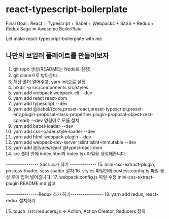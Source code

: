 # react-typescript-boilerplate

Final Goal : React + Typescript + Babel + Webpack4 + SaSS + Redux + Redux Saga => Awesome BoilerPlate

Let make react-typescript-boilerplate with me

## 나만의 보일러 플레이트를 만들어보자

1. git repo 생성(README는 Node로 설정)
2. git clone으로 받아온다.
3. 해당 폴더 열어주고, yarn init으로 설정
4. mkdir -p src/components src/styles
5. yarn add webpack webpack-cli --dev
6. yarn add react react-dom
7. yarn add typescript --dev
8. yarn add @babel/{core,preset-react,preset-typescript,preset-env,plugin-proposal-class-properties,plugin-proposal-object-rest-spread} --dev 명령어로 모듈 설치
9. yarn add babel-loader --dev
10. yarn add css-loader style-loader --dev
11. yarn add html-webpack-plugin --dev
12. yarn add webpack-dev-server tslint tslint-immutable --dev
13. yarn add @types/react @types/react-dom
14. src 폴더 안에 index.html과 index.tsx 파일을 생성해줍니다.

---------------- Sass 추가 하기 -------------
15. mini-css-extract-plugin, postcss-loader, sass-loader 설치
16. styles 파일안에 postcss.config.ts 파일 생성 후에 집어 넣어줍니다.
17. webpack.config.js 파일 수정 mini-css-extract-plugin README.md 참고

----------------Redux 추가 하기----------------
18. yarn add redux, react-redux 설치하기


15. touch ./src/reducers.js => Action, Action Creator, Reducers 정의



